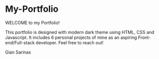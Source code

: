 # My-Portfolio
WELCOME to my Portfolio!


This portfolio is designed with modern dark theme using HTML, CSS and Javascript. It includes 6 personal projects of mine as an aspiring Front-end/Full-stack developer. 
Feel free to reach out!

Gian Sarinas
